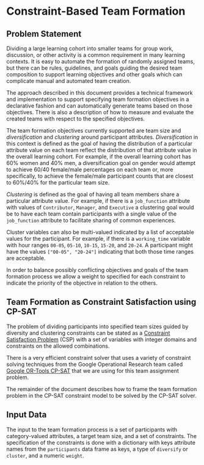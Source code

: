 # Constraint-Based Team Formation

## Problem Statement

Dividing a large learning cohort into smaller teams for group work,
discussion, or other activity is a common requirement in many learning
contexts. It is easy to automate the formation of randomly assigned
teams, but there can be rules, guidelines, and goals guiding the
desired team composition to support learning objectives and other
goals which can complicate manual and automated team creation.

The approach described in this document provides a technical framework
and implementation to support specifying team formation objectives in
a declarative fashion and can automatically generate teams based on
those objectives. There is also a description of how to measure and
evaluate the created teams with respect to the specified objectives.

The team formation objectives currently supported are team size and
*diversification* and *clustering* around participant
attributes. *Diversification* in this context is defined as the goal
of having the distribution of a particular attribute value on each
team reflect the distribution of that attribute value in the overall
learning cohort. For example, if the overall learning cohort has 60%
women and 40% men, a diversification goal on gender would attempt to
achieve 60/40 female/male percentages on each team or, more
specifically, to achieve the female/male participant counts that are
closest to 60%/40% for the particular team size.

*Clustering* is defined as the goal of having all team members share a
particular attribute value. For example, if there is a `job_function`
attribute with values of `Contributor`, `Manager`, and `Executive` a
clustering goal would be to have each team contain participants with a
single value of the `job_function` attribute to facilitate sharing
of common experiences.

Cluster variables can also be multi-valued indicated by a list of
acceptable values for the participant. For example, if there is a
`working_time` variable with hour ranges `00-05`, `05-10`, `10-15`,
`15-20`, and `20-24`. A participant might have the values `["00-05",
"20-24"]` indicating that both those time ranges are acceptable.

In order to balance possibly conflicting objectives and goals of the
team formation process we allow a weight to specified for each
constraint to indicate the priority of the objective in relation
to the others.

## Team Formation as Constraint Satisfaction using CP-SAT

The problem of dividing participants into specified team sizes guided
by diversity and clustering constraints can be stated as a [Constraint
Satisfaction
Problem](https://en.wikipedia.org/wiki/Constraint_satisfaction_problem)
(CSP) with a set of variables with integer domains and constraints on
the allowed combinations.

There is a very efficient constraint solver that uses a variety of
constraint solving techniques from the Google Operational Research
team called [Google OR-Tools
CP-SAT](https://developers.google.com/optimization/cp/cp_solver) that
we are using for this team assignment problem.

The remainder of the document describes how to frame the team
formation problem in the CP-SAT constraint model to be solved by the
CP-SAT solver.

## Input Data

The input to the team formation process is a set of participants with
category-valued attributes, a target team size, and a set of
constraints. The specification of the constraints is done with a
dictionary with keys attribute names from the `participants` data frame as
keys, a type of `diversify` or `cluster`, and a numeric `weight`.
